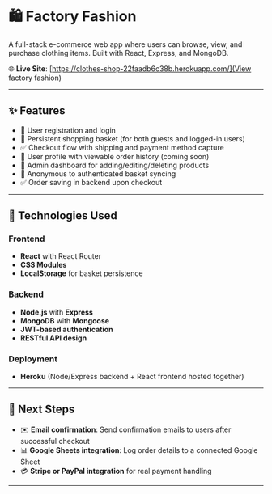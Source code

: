 # 🛍️ Factory Fashion

A full-stack e-commerce web app where users can browse, view, and purchase clothing items. Built with React, Express, and MongoDB.


🌐 **Live Site**: [https://clothes-shop-22faadb6c38b.herokuapp.com/](View factory fashion)

---

## ✨ Features

- 🧾 User registration and login
- 🛒 Persistent shopping basket (for both guests and logged-in users)
- ✅ Checkout flow with shipping and payment method capture
- 🧍 User profile with viewable order history (coming soon)
- 👑 Admin dashboard for adding/editing/deleting products
- 🧹 Anonymous to authenticated basket syncing
- ✅ Order saving in backend upon checkout

---

## 🔧 Technologies Used

### Frontend
- **React** with React Router
- **CSS Modules**
- **LocalStorage** for basket persistence

### Backend
- **Node.js** with **Express**
- **MongoDB** with **Mongoose**
- **JWT-based authentication**
- **RESTful API design**

### Deployment
- **Heroku** (Node/Express backend + React frontend hosted together)

---

## 🚧 Next Steps

- ✉️ **Email confirmation**: Send confirmation emails to users after successful checkout
- 📊 **Google Sheets integration**: Log order details to a connected Google Sheet
- 💳 **Stripe or PayPal integration** for real payment handling

---